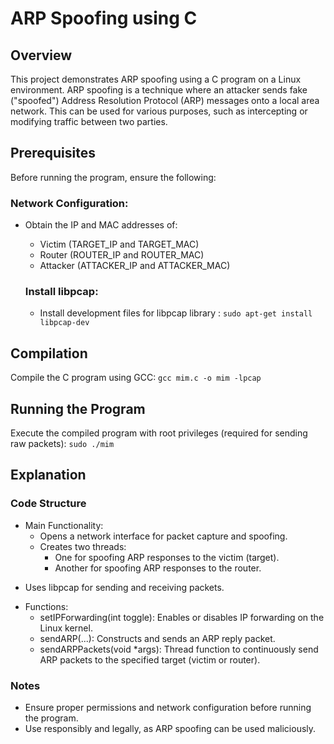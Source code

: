 # ARP Spoofing using C #
## Overview ##
This project demonstrates ARP spoofing using a C program on a Linux environment. ARP spoofing is a technique where an attacker sends fake ("spoofed") Address Resolution Protocol (ARP) messages onto a local area network. This can be used for various purposes, such as intercepting or modifying traffic between two parties.

## Prerequisites ##
Before running the program, ensure the following:

### Network Configuration: ###
* Obtain the IP and MAC addresses of:
  - Victim (TARGET_IP and TARGET_MAC)
  - Router (ROUTER_IP and ROUTER_MAC)
  - Attacker (ATTACKER_IP and ATTACKER_MAC)
    
  ### Install libpcap: ###
  * Install development files for libpcap library : ``` sudo apt-get install libpcap-dev ```

## Compilation ##
Compile the C program using GCC:  ``` gcc mim.c -o mim -lpcap ```

## Running the Program ##
Execute the compiled program with root privileges (required for sending raw packets):  ``` sudo ./mim ```


## Explanation ##
### Code Structure ###
 * Main Functionality:
   - Opens a network interface for packet capture and spoofing.
   - Creates two threads:
       - One for spoofing ARP responses to the victim (target).
       - Another for spoofing ARP responses to the router.
  - Uses libpcap for sending and receiving packets.
    
* Functions:
  - setIPForwarding(int toggle): Enables or disables IP forwarding on the Linux kernel.
  - sendARP(...): Constructs and sends an ARP reply packet.
  - sendARPPackets(void *args): Thread function to continuously send ARP packets to the specified target (victim or router).
    
### Notes ###
* Ensure proper permissions and network configuration before running the program.
* Use responsibly and legally, as ARP spoofing can be used maliciously.
